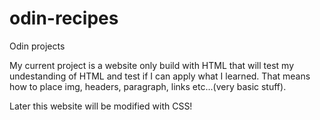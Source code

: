 # odin-recipes
Odin projects

My current project is a website only build with HTML that will test my 
undestanding of HTML and test if I can apply what I learned. That means 
how to place img, headers, paragraph, links etc...(very basic stuff).

Later this website will be modified with CSS!

